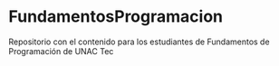 # FundamentosProgramacion
Repositorio con el contenido para los estudiantes de Fundamentos de Programación de UNAC Tec
